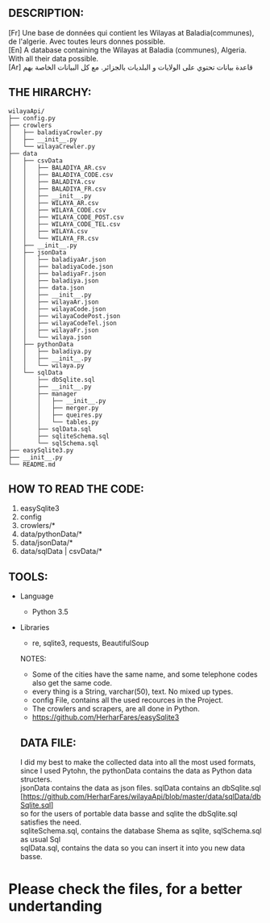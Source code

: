 DESCRIPTION:
-
[Fr] Une base de données qui contient les Wilayas at Baladia(communes), de l'algerie. Avec toutes leurs donnes possible.<br>
[En] A database containing the Wilayas at Baladia (communes), Algeria. With all their data possible.<br>
[Ar]  قاعدة بيانات تحتوي على الولايات و البلديات بالجزائر. مع كل البيانات الخاصة بهم



THE HIRARCHY:
-
```
wilayaApi/
├── config.py
├── crowlers
│   ├── baladiyaCrowler.py
│   ├── __init__.py
│   └── wilayaCrewler.py
├── data
│   ├── csvData
│   │   ├── BALADIYA_AR.csv
│   │   ├── BALADIYA_CODE.csv
│   │   ├── BALADIYA.csv
│   │   ├── BALADIYA_FR.csv
│   │   ├── __init__.py
│   │   ├── WILAYA_AR.csv
│   │   ├── WILAYA_CODE.csv
│   │   ├── WILAYA_CODE_POST.csv
│   │   ├── WILAYA_CODE_TEL.csv
│   │   ├── WILAYA.csv
│   │   └── WILAYA_FR.csv
│   ├── __init__.py
│   ├── jsonData
│   │   ├── baladiyaAr.json
│   │   ├── baladiyaCode.json
│   │   ├── baladiyaFr.json
│   │   ├── baladiya.json
│   │   ├── data.json
│   │   ├── __init__.py
│   │   ├── wilayaAr.json
│   │   ├── wilayaCode.json
│   │   ├── wilayaCodePost.json
│   │   ├── wilayaCodeTel.json
│   │   ├── wilayaFr.json
│   │   └── wilaya.json
│   ├── pythonData
│   │   ├── baladiya.py
│   │   ├── __init__.py
│   │   └── wilaya.py
│   └── sqlData
│       ├── dbSqlite.sql
│       ├── __init__.py
│       ├── manager
│       │   ├── __init__.py
│       │   ├── merger.py
│       │   ├── queires.py
│       │   └── tables.py
│       ├── sqlData.sql
│       ├── sqliteSchema.sql
│       └── sqlSchema.sql
├── easySqlite3.py
├── __init__.py
└── README.md

```


HOW TO READ THE CODE:
-
1. easySqlite3
2. config
3. crowlers/*
4. data/pythonData/*
5. data/jsonData/*
6. data/sqlData | csvData/*


TOOLS:
-
* Language
	* Python 3.5

* Libraries
	* re, sqlite3, requests, BeautifulSoup
  
  
  NOTES:
  * Some of the cities have the same name, and some telephone codes also get the same code.
  * every thing is a String, varchar(50), text. No mixed up types.
  * config File, contains all the used recources in the Project.
  * The crowlers and scrapers, are all done in Python.
  * https://github.com/HerharFares/easySqlite3
  
  
  DATA FILE:
  -
  I did my best to make the collected data into all the most used formats,<br>
  since I used Pytohn, the pythonData contains the data as Python data structers.<br>
  jsonData contains the data as json files. sqlData contains an dbSqlite.sql<br>
  [https://github.com/HerharFares/wilayaApi/blob/master/data/sqlData/dbSqlite.sql]<br>
  so for the users of portable data basse and sqlite the dbSqlite.sql satisfies the need.<br>
  sqliteSchema.sql, contains the database Shema as sqlite, sqlSchema.sql as usual Sql<br>
  sqlData.sql, contains the data so you can insert it into you new data basse.
  
<h1> Please check the files, for a better undertanding </h1>